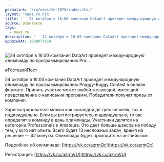 ```yaml
---
permalink: '/ru/news/vk-7075/index.html'
layout: 'news.ru.njk'
title: '   24 октября в 16:00 компания DataArt проведет международную олимпиаду по программированию Pro…'
source: ВКонтакте
tags:
  - news_ru
description: '   24 октября в 16:00 компания DataArt проведет международную олимпиаду по программированию Pro…'
updatedAt: 1600077660
---
```

![   24 октября в 16:00 компания DataArt проведет международную олимпиаду по программированию Pro…](https://sun9-38.userapi.com/impg/QSj2C3PFOHo0ZDEAvVpYwajGA-Mr7xXVVPmeHA/pVxb9NU6ljY.jpg?size=1280x853&quality=96&proxy=1&sign=9a27789d6ec5e6cabf64e729b1791b4d&c_uniq_tag=a6nXtG9VhBqs738XZXKk_-NlOvoiTlvIvF4mJD7y-dE&type=album)

#ГостевойПост

24 октября в 16:00 компания DataArt проведет международную олимпиаду по программированию Proggy-Buggy Contest в онлайн формате. Принять участие может любой желающий, имеющий представление о написании программ. Победители получат призы от компании.

Зарегистрироваться можно как командой до трех человек, так и индивидуально. Если вы регистрируетесь индивидуально, то вас определят в команду в день олимпиады. Участники делятся на категории Professionals и Amateurs. Это дает больше шансов на победу тем, у кого нет опыта. Всего будет 13 несложных задач, время на решение — 42 минуты. Олимпиада будет проходить на английском.

Подробнее об олимпиаде: [https://vk.cc/azrmQc](https://vk.cc/azrmQc)

Регистрация: [https://vk.cc/azrmVU](https://vk.cc/azrmVU)
